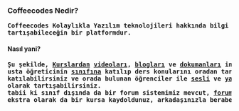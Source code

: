 <h3>Coffeecodes Nedir?</h3>
<pre>
<b>Coffeecodes Kolaylıkla Yazılım teknolojileri hakkında bilgi edinebileceğin, ders alabileceğin ve 
tartışabileceğin bir platformdur.</b>
</pre>
<h4>Nasıl yani?</h4>
<pre>
<b>Şu şekilde, <ins>Kurslardan</ins> <ins>videoları</ins>, <ins>blogları</ins> ve <ins>dokumanları</ins> inceleyerek kurslarda bahsedilenleri öğrenebilir, kursu oluşturan 
usta öğreticinin <ins>sınıfına</ins> katılıp ders konularını oradan tartışabilirsiniz, <ins>canlı derslere</ins> 
katılabilirsiniz ve orada bulunan öğrenciler ile <ins>sesli</ins> ve <ins>yazılı</ins>
olarak tartışabilirsiniz.
tabii ki sınıf dışında da bir forum sistemimiz mevcut, <ins>forumlarda</ins> istediğin konu hakkında soru sorabilirsin.
ekstra olarak da bir kursa kaydoldunuz, arkadaşınızla beraber W2G sistemi ile beraber izleyebilirsiniz.</b>
</pre>

